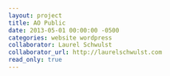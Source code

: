 ```yaml
---
layout: project
title: AO Public
date: 2013-05-01 00:00:00 -0500
categories: website wordpress
collaborator: Laurel Schwulst
collaborator_url: http://laurelschwulst.com
read_only: true
---
```

